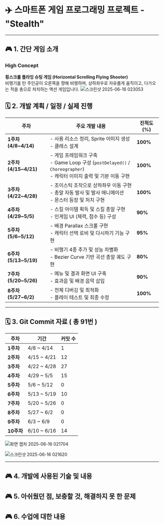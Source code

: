 # ✈️ 스마트폰 게임 프로그래밍 프로젝트 - "Stealth"
---

## 🎮 1. 간단 게임 소개 

### High Concept  
**횡스크롤 플라잉 슈팅 게임 (Horizontal Scrolling Flying Shooter)**  
비행기를 탄 주인공이 오른쪽을 향해 비행하며, 상하좌우로 자유롭게 움직이고, 다가오는 적을 총으로 처치하는 액션 게임입니다.
![스크린샷 2025-06-16 023053](https://github.com/user-attachments/assets/227f0ef8-2f5a-46ac-8ec4-8b1f6c413f36)


## 🗓️ 2. 개발 계획 / 일정 / 실제 진행

| 주차                   | 주요 개발 내용                                                                                       | 진척도 (%)  |
| -------------------- | ---------------------------------------------------------------------------------------------- | -------- |
| **1주차 (4/8\~4/14)**  | - 사용 리소스 정리, Sprite 이미지 생성 <br>- 클래스 설계                                                        | **100%**      |
| **2주차 (4/15\~4/21)** | - 게임 프레임워크 구축<br>- Game Loop 구성 (`postDelayed()` / `Choreographer`)<br>- 캐릭터 이미지 출력 및 기본 이동 구현 | **100%**      |
| **3주차 (4/22\~4/28)** | - 조이스틱 조작으로 상하좌우 이동 구현<br>- 총알 자동 발사 및 발사 애니메이션<br>- 몬스터 등장 및 처치 구현                            | **100%**      |
| **4주차 (4/29\~5/5)**  | - 스킬 아이템 획득 및 스킬 총알 구현<br>- 인게임 UI (체력, 점수 등) 구성                                               | **90%**      |
| **5주차 (5/6\~5/12)**  | - 배경 Parallax 스크롤 구현<br>- 캐릭터 선택 로비 및 다시하기 기능 구현                                               | **95%**      |
| **6주차 (5/13\~5/19)** | - 비행기 4종 추가 및 성능 차별화<br>- Bezier Curve 기반 곡선 총알 궤도 구현                                          | **80%**      |
| **7주차 (5/20\~5/26)** | - 메뉴 및 결과 화면 UI 구축<br>- 효과음 및 배경 음악 삽입                                                         | **90%**      |
| **8주차 (5/27\~6/2)**  | - 전체 디버깅 및 최적화<br>- 플레이 테스트 및 최종 수정                                                            | **100%**      |

---

## 🗓️ 3. Git Commit 자료 ( 총 91번 )

| 주차      | 기간           | 커밋 수 |
| ------- | ------------ | ---- |
| **1주차** | 4/8 \~ 4/14  | 1    |
| **2주차** | 4/15 \~ 4/21 | 12   |
| **3주차** | 4/22 \~ 4/28 | 27   |
| **4주차** | 4/29 \~ 5/5  | 15   |
| **5주차** | 5/6 \~ 5/12  | 0    |
| **6주차** | 5/13 \~ 5/19  | 10    |
| **7주차** | 5/20 \~ 5/26  | 0    |
| **8주차** | 5/27 \~ 6/2  | 0    |
| **9주차** | 6/3 \~ 6/9  | 0    |
| **10주차** | 6/10 \~ 6/16  | 14    |

![화면 캡처 2025-06-16 021704](https://github.com/user-attachments/assets/ffbabb07-1241-4c36-9400-cd6fe83b835c)

![스크린샷 2025-06-16 021620](https://github.com/user-attachments/assets/dc65be94-c311-45a9-aa88-a090840b7c74)

---

## 🎮 4. 개발에 사용된 기술 및 내용


## 🎮 5. 아쉬웠던 점, 보충할 것, 해결하지 못 한 문제


## 🎮 6. 수업에 대한 내용















